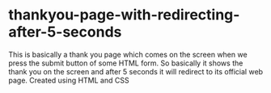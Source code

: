 # thankyou-page-with-redirecting-after-5-seconds
This is basically a thank you page which comes on the screen when we press the submit button of some HTML form. So basically it shows the thank you on the screen and after 5 seconds it will redirect to its official web page. Created using HTML and CSS
